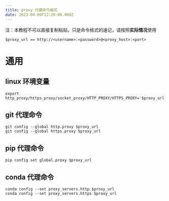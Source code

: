 ```yaml
---
title: proxy 代理命令格式
date: 2023-04-09T12:20:00.000Z
---
```


注：本教程不可以直接复制粘贴，只是命令格式的速记，请按照**实际情况**使用

```shell
$proxy_url == http://<username>:<password>@<proxy_host>:<port>
```

# 通用

## linux 环境变量

```shell
export http_proxy/https_proxy/socket_proxy/HTTP_PROXY/HTTPS_PROXY='$proxy_url'
```

## git 代理命令

```shell
git config --global http.proxy $proxy_url
git config --global https.proxy $proxy_url
```

## pip 代理命令

```shell
pip config set global.proxy $proxy_url
```

## conda 代理命令

```shell
conda config --set proxy_servers.http $proxy_url
conda config --set proxy_servers.https $proxy_url
```
